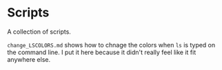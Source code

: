 # Scripts

A collection of scripts.

`change_LSCOLORS.md` shows how to chnage the colors when `ls` is typed on the command line. I put it here because it didn't really feel like it fit anywhere else.

